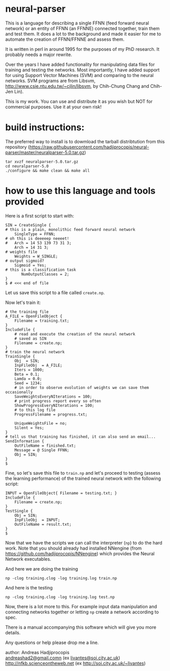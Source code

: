 # neural-parser
This is a language for describing a single FFNN (feed forward neural network)
or an entity of FFNN (an FFNNE) connected together, train them
and test them. It does a lot to the background and made it
easier for me to automate the creation of FFNN/FFNNE and assess them.

It is written in perl in around 1995 for the purposes of my PhD research. It probably needs a major rewrite.


Over the years I have added functionality for manipulating data files
for training and testing the networks. Most importantly, I have added
support for using Support Vector Machines (SVM) and comparing to
the neural networks.
SVM programs are from Libsvm,
http://www.csie.ntu.edu.tw/~cjlin/libsvm, by
Chih-Chung Chang and Chih-Jen Lin).

This is my work. You can use and distribute it as you wish but NOT
for commercial purposes. Use it at your own risk!

# build instructions:
The preferred way to install is to dowmload the tarball distribtution
from this repository (https://raw.githubusercontent.com/hadjiprocopis/neural-parser/master/neuralparser-5.0.tar.gz)
```
tar xvzf neuralparser-5.0.tar.gz
cd neuralparser-5.0
./configure && make clean && make all
```

# how to use this language and tools provided
Here is a first script to start with:
```
SIN = CreateSingle {
# this is a plain, monolithic feed forward neural network
	SingleType = FFNN;
# oh this is deeeeep neeeet!
#	Arch = 14 53 139 73 31 3;
	Arch = 14 31 3;
# weights file
	Weights = W_SINGLE;
# output sigmoid?
	Sigmoid = Yes;
# this is a classification task
       NumOutputClasses = 2;
}
$ # <<< end of file
```
Let us save this script to a file called ```create.np```.

Now let's train it:
```
# the training file
A_FILE = OpenFileObject {
	Filename = training.txt;
}
IncludeFile {
	# read and execute the creation of the neural network
	# saved as SIN
	Filename = create.np;
}
# train the neural network
TrainSingle {
	Obj  = SIN;
	InpFileObj  = A_FILE;
	Iters = 1000;
	Beta = 0.1;
	Lamda = 0.0;
	Seed = 1234;
	# in order to observe evolution of weights we can save them occasionally
	SaveWeightsEveryNIterations = 100;
	# print progress report every so often
	ShowProgressEveryNIterations = 100;
	# to this log file
	ProgressFilename = progress.txt;

	UniqueWeightsFile = no;
	Silent = Yes;
}
# tell us that training has finished, it can also send an email...
SendInformation {
	OutFileName = finished.txt;
	Message = @ Single FFNN;
	Obj = SIN;
}
$
```
Fine, so let's save this file to `train.np` and let's proceed
to testing (assess the learning performance) of the trained
neural network with the following script:
```
INPUT = OpenFileObject{ Filename = testing.txt; }
IncludeFile {				     
	Filename = create.np;
}
TestSingle {
	Obj = SIN;
	InpFileObj  = INPUT;
	OutFileName = result.txt;
}
$
```

Now that we have the scripts we can call the interpreter (```np```)
to do the hard work. Note that you should already had installed
NNengine (from https://github.com/hadjiprocopis/NNengine) which
provides the Neural Network executables.

And here we are doing the training
```
np -clog training.clog -log training.log train.np
```

And here is the testing
```
np -clog training.clog -log training.log test.np
```

Now, there is a lot more to this. For example
input data manipulation and connecting
networks together or letting ```np``` create
a network according to spec.

There is a manual accompanying this software
which will give you more details.

Any questions or help please drop me a line.

author: Andreas Hadjiprocopis<br/>
andreashad2@gmail.comn (ex livantes@soi.city.ac.uk)<br/>
http://nfkb.scienceontheweb.net (ex http://soi.city.ac.uk/~livantes)<br/>

